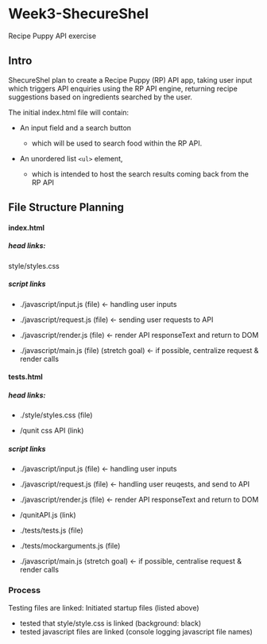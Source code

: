 # Week3-ShecureShel
Recipe Puppy API exercise


## Intro
ShecureShel plan to create a Recipe Puppy (RP) API app, taking user input which triggers API enquiries using the RP API engine, returning recipe suggestions based on ingredients searched by the user.

The initial index.html file will contain:
+ An input field and a search button
  + which will be used to search food within the RP API.

+ An unordered list ``` <ul> ``` element,
  + which is intended to host the search results coming back from the RP API

## File Structure Planning
#### index.html
##### head links:    
style/styles.css


##### script links

  - ./javascript/input.js (file)      <- handling user inputs
  - ./javascript/request.js (file)     <- sending user requests to API
  - ./javascript/render.js (file)     <- render API responseText and return to DOM

  - ./javascript/main.js (file) (stretch goal)       <- if possible, centralize request & render calls

#### tests.html

#####  head links:

  + ./style/styles.css (file)

  + /qunit css API (link)

##### script links
  - ./javascript/input.js (file)       <- handling user inputs
  - ./javascript/request.js (file)     <- handling user reuqests, and send to API
  - ./javascript/render.js (file)      <- render API responseText and return to DOM
  - /qunitAPI.js (link)
  - ./tests/tests.js (file)
  - ./tests/mockarguments.js (file)


  - ./javascript/main.js (stretch goal)      <- if possible, centralise request & render calls  


### Process
Testing files are linked:
Initiated startup files (listed above)
+ tested that style/style.css is linked (background: black)
+ tested javascript files are linked (console logging javascript file names)
